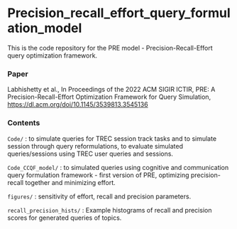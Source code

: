 # Precision_recall_effort_query_formulation_model

This is the code repository for the PRE model - Precision-Recall-Effort query optimization framework. 

### Paper

Labhishetty et al., In Proceedings of the 2022 ACM SIGIR ICTIR, PRE: A Precision-Recall-Effort Optimization Framework for Query Simulation, https://dl.acm.org/doi/10.1145/3539813.3545136

### Contents

`Code/` : to simulate queries for TREC session track tasks and to simulate session through query reformulations, to evaluate simulated queries/sessions using TREC user queries and sessions.

`Code_CCQF_model/` : to simulated queries using cognitive and communication query formulation framework - first version of PRE, optimizing precision-recall together and minimizing effort.

`figures/` : sensitivity of effort, recall and precision parameters.

`recall_precision_hists/` : Example histograms of recall and precision scores for generated queries of topics.





